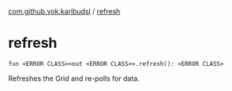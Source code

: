 [com.github.vok.karibudsl](index.md) / [refresh](.)

# refresh

`fun <ERROR CLASS><out <ERROR CLASS>>.refresh(): <ERROR CLASS>`

Refreshes the Grid and re-polls for data.


